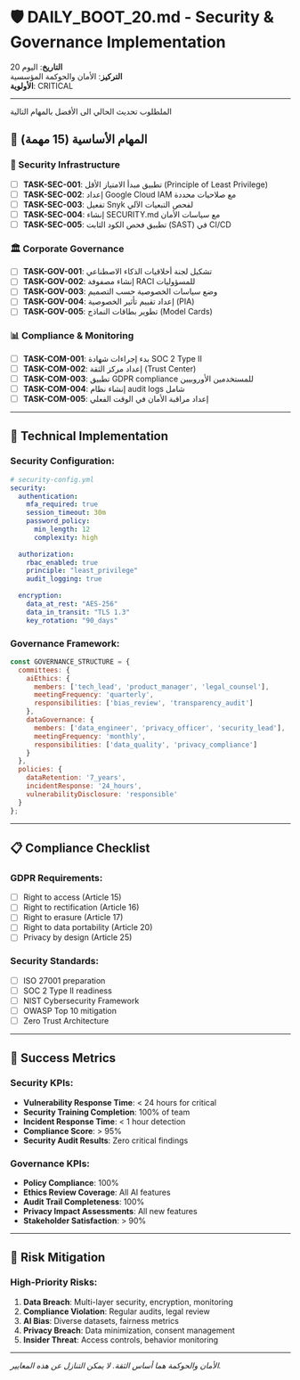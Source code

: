 # 🛡️ DAILY_BOOT_20.md - Security & Governance Implementation

**التاريخ**: اليوم 20  
**التركيز**: الأمان والحوكمة المؤسسية  
**الأولوية**: CRITICAL  

---
الملطلوب تحديث الحالي الى الأفضل بالمهام التالية 

## 🎯 المهام الأساسية (15 مهمة)

### 🔐 Security Infrastructure
- [ ] **TASK-SEC-001**: تطبيق مبدأ الامتياز الأقل (Principle of Least Privilege)
- [ ] **TASK-SEC-002**: إعداد Google Cloud IAM مع صلاحيات محددة
- [ ] **TASK-SEC-003**: تفعيل Snyk لفحص التبعيات الآلي
- [ ] **TASK-SEC-004**: إنشاء SECURITY.md مع سياسات الأمان
- [ ] **TASK-SEC-005**: تطبيق فحص الكود الثابت (SAST) في CI/CD

### 🏛️ Corporate Governance
- [ ] **TASK-GOV-001**: تشكيل لجنة أخلاقيات الذكاء الاصطناعي
- [ ] **TASK-GOV-002**: إنشاء مصفوفة RACI للمسؤوليات
- [ ] **TASK-GOV-003**: وضع سياسات الخصوصية حسب التصميم
- [ ] **TASK-GOV-004**: إعداد تقييم تأثير الخصوصية (PIA)
- [ ] **TASK-GOV-005**: تطوير بطاقات النماذج (Model Cards)

### 📊 Compliance & Monitoring
- [ ] **TASK-COM-001**: بدء إجراءات شهادة SOC 2 Type II
- [ ] **TASK-COM-002**: إعداد مركز الثقة (Trust Center)
- [ ] **TASK-COM-003**: تطبيق GDPR compliance للمستخدمين الأوروبيين
- [ ] **TASK-COM-004**: إنشاء نظام audit logs شامل
- [ ] **TASK-COM-005**: إعداد مراقبة الأمان في الوقت الفعلي

---

## 🔧 Technical Implementation

### Security Configuration:
```yaml
# security-config.yml
security:
  authentication:
    mfa_required: true
    session_timeout: 30m
    password_policy:
      min_length: 12
      complexity: high
  
  authorization:
    rbac_enabled: true
    principle: "least_privilege"
    audit_logging: true
  
  encryption:
    data_at_rest: "AES-256"
    data_in_transit: "TLS 1.3"
    key_rotation: "90_days"
```

### Governance Framework:
```javascript
const GOVERNANCE_STRUCTURE = {
  committees: {
    aiEthics: {
      members: ['tech_lead', 'product_manager', 'legal_counsel'],
      meetingFrequency: 'quarterly',
      responsibilities: ['bias_review', 'transparency_audit']
    },
    dataGovernance: {
      members: ['data_engineer', 'privacy_officer', 'security_lead'],
      meetingFrequency: 'monthly',
      responsibilities: ['data_quality', 'privacy_compliance']
    }
  },
  policies: {
    dataRetention: '7_years',
    incidentResponse: '24_hours',
    vulnerabilityDisclosure: 'responsible'
  }
};
```

---

## 📋 Compliance Checklist

### GDPR Requirements:
- [ ] Right to access (Article 15)
- [ ] Right to rectification (Article 16)
- [ ] Right to erasure (Article 17)
- [ ] Right to data portability (Article 20)
- [ ] Privacy by design (Article 25)

### Security Standards:
- [ ] ISO 27001 preparation
- [ ] SOC 2 Type II readiness
- [ ] NIST Cybersecurity Framework
- [ ] OWASP Top 10 mitigation
- [ ] Zero Trust Architecture

---

## 🎯 Success Metrics

### Security KPIs:
- **Vulnerability Response Time**: < 24 hours for critical
- **Security Training Completion**: 100% of team
- **Incident Response Time**: < 1 hour detection
- **Compliance Score**: > 95%
- **Security Audit Results**: Zero critical findings

### Governance KPIs:
- **Policy Compliance**: 100%
- **Ethics Review Coverage**: All AI features
- **Audit Trail Completeness**: 100%
- **Privacy Impact Assessments**: All new features
- **Stakeholder Satisfaction**: > 90%

---

## 🚨 Risk Mitigation

### High-Priority Risks:
1. **Data Breach**: Multi-layer security, encryption, monitoring
2. **Compliance Violation**: Regular audits, legal review
3. **AI Bias**: Diverse datasets, fairness metrics
4. **Privacy Breach**: Data minimization, consent management
5. **Insider Threat**: Access controls, behavior monitoring

---

*الأمان والحوكمة هما أساس الثقة. لا يمكن التنازل عن هذه المعايير.*